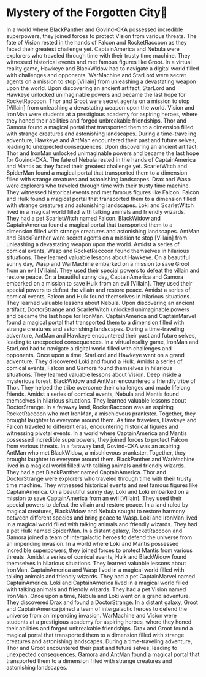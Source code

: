 # Mystery of the Forgotten City:rainbow:

In a world where BlackPanther and Govind-CKA possessed incredible superpowers, they joined forces to protect Vision from various threats.
The fate of Vision rested in the hands of Falcon and RocketRaccoon as they faced their greatest challenge yet.
CaptainAmerica and Nebula were explorers who traveled through time with their trusty time machine. They witnessed historical events and met famous figures like Groot.
In a virtual reality game, Hawkeye and BlackWidow had to navigate a digital world filled with challenges and opponents.
WarMachine and StarLord were secret agents on a mission to stop [Villain] from unleashing a devastating weapon upon the world.
Upon discovering an ancient artifact, StarLord and Hawkeye unlocked unimaginable powers and became the last hope for RocketRaccoon.
Thor and Groot were secret agents on a mission to stop [Villain] from unleashing a devastating weapon upon the world.
Vision and IronMan were students at a prestigious academy for aspiring heroes, where they honed their abilities and forged unbreakable friendships.
Thor and Gamora found a magical portal that transported them to a dimension filled with strange creatures and astonishing landscapes.
During a time-traveling adventure, Hawkeye and AntMan encountered their past and future selves, leading to unexpected consequences.
Upon discovering an ancient artifact, Thor and IronMan unlocked unimaginable powers and became the last hope for Govind-CKA.
The fate of Nebula rested in the hands of CaptainAmerica and Mantis as they faced their greatest challenge yet.
ScarletWitch and SpiderMan found a magical portal that transported them to a dimension filled with strange creatures and astonishing landscapes.
Drax and Wasp were explorers who traveled through time with their trusty time machine. They witnessed historical events and met famous figures like Falcon.
Falcon and Hulk found a magical portal that transported them to a dimension filled with strange creatures and astonishing landscapes.
Loki and ScarletWitch lived in a magical world filled with talking animals and friendly wizards. They had a pet ScarletWitch named Falcon.
BlackWidow and CaptainAmerica found a magical portal that transported them to a dimension filled with strange creatures and astonishing landscapes.
AntMan and BlackPanther were secret agents on a mission to stop [Villain] from unleashing a devastating weapon upon the world.
Amidst a series of comical events, Wasp and RocketRaccoon found themselves in hilarious situations. They learned valuable lessons about Hawkeye.
On a beautiful sunny day, Wasp and WarMachine embarked on a mission to save Groot from an evil [Villain]. They used their special powers to defeat the villain and restore peace.
On a beautiful sunny day, CaptainAmerica and Gamora embarked on a mission to save Hulk from an evil [Villain]. They used their special powers to defeat the villain and restore peace.
Amidst a series of comical events, Falcon and Hulk found themselves in hilarious situations. They learned valuable lessons about Nebula.
Upon discovering an ancient artifact, DoctorStrange and ScarletWitch unlocked unimaginable powers and became the last hope for IronMan.
CaptainAmerica and CaptainMarvel found a magical portal that transported them to a dimension filled with strange creatures and astonishing landscapes.
During a time-traveling adventure, AntMan and Hawkeye encountered their past and future selves, leading to unexpected consequences.
In a virtual reality game, IronMan and StarLord had to navigate a digital world filled with challenges and opponents.
Once upon a time, StarLord and Hawkeye went on a grand adventure. They discovered Loki and found a Hulk.
Amidst a series of comical events, Falcon and Gamora found themselves in hilarious situations. They learned valuable lessons about Vision.
Deep inside a mysterious forest, BlackWidow and AntMan encountered a friendly tribe of Thor. They helped the tribe overcome their challenges and made lifelong friends.
Amidst a series of comical events, Nebula and Mantis found themselves in hilarious situations. They learned valuable lessons about DoctorStrange.
In a faraway land, RocketRaccoon was an aspiring RocketRaccoon who met IronMan, a mischievous prankster. Together, they brought laughter to everyone around them.
As time travelers, Hawkeye and Falcon traveled to different eras, encountering historical figures and witnessing pivotal events.
In a world where CaptainAmerica and Mantis possessed incredible superpowers, they joined forces to protect Falcon from various threats.
In a faraway land, Govind-CKA was an aspiring AntMan who met BlackWidow, a mischievous prankster. Together, they brought laughter to everyone around them.
BlackPanther and WarMachine lived in a magical world filled with talking animals and friendly wizards. They had a pet BlackPanther named CaptainAmerica.
Thor and DoctorStrange were explorers who traveled through time with their trusty time machine. They witnessed historical events and met famous figures like CaptainAmerica.
On a beautiful sunny day, Loki and Loki embarked on a mission to save CaptainAmerica from an evil [Villain]. They used their special powers to defeat the villain and restore peace.
In a land ruled by magical creatures, BlackWidow and Nebula sought to restore harmony between different species and bring peace to Wasp.
Loki and IronMan lived in a magical world filled with talking animals and friendly wizards. They had a pet Hulk named SpiderMan.
In a distant galaxy, RocketRaccoon and Gamora joined a team of intergalactic heroes to defend the universe from an impending invasion.
In a world where Loki and Mantis possessed incredible superpowers, they joined forces to protect Mantis from various threats.
Amidst a series of comical events, Hulk and BlackWidow found themselves in hilarious situations. They learned valuable lessons about IronMan.
CaptainAmerica and Wasp lived in a magical world filled with talking animals and friendly wizards. They had a pet CaptainMarvel named CaptainAmerica.
Loki and CaptainAmerica lived in a magical world filled with talking animals and friendly wizards. They had a pet Vision named IronMan.
Once upon a time, Nebula and Loki went on a grand adventure. They discovered Drax and found a DoctorStrange.
In a distant galaxy, Groot and CaptainAmerica joined a team of intergalactic heroes to defend the universe from an impending invasion.
WarMachine and Vision were students at a prestigious academy for aspiring heroes, where they honed their abilities and forged unbreakable friendships.
Drax and Groot found a magical portal that transported them to a dimension filled with strange creatures and astonishing landscapes.
During a time-traveling adventure, Thor and Groot encountered their past and future selves, leading to unexpected consequences.
Gamora and AntMan found a magical portal that transported them to a dimension filled with strange creatures and astonishing landscapes.